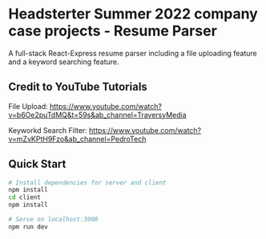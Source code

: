 #  Headsterter Summer 2022 company case projects - Resume Parser

A full-stack React-Express resume parser including a file uploading feature and a keyword searching feature.

## Credit to YouTube Tutorials

File Upload: https://www.youtube.com/watch?v=b6Oe2puTdMQ&t=59s&ab_channel=TraversyMedia

Keyworkd Search Filter: https://www.youtube.com/watch?v=mZvKPtH9Fzo&ab_channel=PedroTech

## Quick Start

```bash
# Install dependencies for server and client
npm install
cd client
npm install

# Serve on localhost:3000
npm run dev
```

